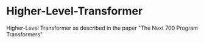 # Higher-Level-Transformer
Higher-Level Transformer as described in the paper "The Next 700 Program Transformers"
